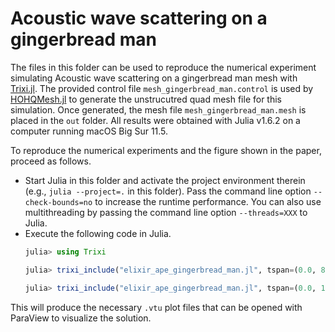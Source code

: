 # Acoustic wave scattering on a gingerbread man

The files in this folder can be used to reproduce the numerical experiment
simulating Acoustic wave scattering on a gingerbread man mesh
with [Trixi.jl](https://github.com/trixi-framework/Trixi.jl).
The provided control file `mesh_gingerbread_man.control` is used by
[HOHQMesh.jl](https://github.com/trixi-framework/HOHQMesh.jl) to generate the
unstrucutred quad mesh file for this simulation. Once generated, the mesh file
`mesh_gingerbread_man.mesh` is placed in the `out` folder.
All results were obtained with Julia v1.6.2 on a computer running macOS Big Sur 11.5.

To reproduce the numerical experiments and the figure shown in the paper, proceed
as follows.
- Start Julia in this folder and activate the project environment therein
  (e.g., `julia --project=.` in this folder). Pass the command line option
  `--check-bounds=no` to increase the runtime performance. You can also use
  multithreading by passing the command line option `--threads=XXX` to Julia.
- Execute the following code in Julia.
  ```julia
  julia> using Trixi

  julia> trixi_include("elixir_ape_gingerbread_man.jl", tspan=(0.0, 8.0))

  julia> trixi_include("elixir_ape_gingerbread_man.jl", tspan=(0.0, 16.0))
  ```

This will produce the necessary `.vtu` plot files that can be opened with ParaView to
visualize the solution.

